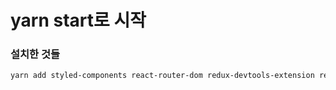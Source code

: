 # yarn start로 시작

### 설치한 것들

```bash
yarn add styled-components react-router-dom redux-devtools-extension react-redux redux axios @reduxjs/toolkit json-server react-query @mui/icons-material @mui/material @emotion/styled @emotion/react
```

